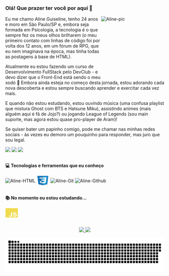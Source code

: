 ### Olá! Que prazer ter você por aqui 💜  

<div>
<img align="right" alt="Aline-pic" height="200" width="200" src="https://lh3.googleusercontent.com/RV4VBBXgBehZ7dq1Wi21bKFSu1LT8P8Gnu18X837gAapq0PKfhu1xzipeGgE9Cvgl-OyOrVzVUEjgC3fKDYVu826STSbbqifVBNXAlnltBn3boaEEZ26SyUuzMSFFo2w9B6dV4I4yftVutEO7OQifTLPU66b2RiFmXBo37_QONtJJb0l7D1Q-z40diBZNu-f5nvXcKrO1P0F5p15Y5aRpXf7Xc39XbrOhAPRnyY0gPD-hHy05cwktzg5rAFASpg81C9hTbf-jXMhyIoXYeadzYmwdlHR8Y2AnucHgadXiUJHvcHjhNj0wrbSEbomxmEh-x6Vv4dwgRWr6dwEiv24JZ-iOigl75b56fjby5Ittx0t3Mj-Rp4gQrXZUGVbF8zlDhbgS42JplBfZtUTQAqLspm06IlCgUXnMYyZtZRYatPaLQRrWH644BZV9WUgIVCKOfLvpWNb_u61t3zLSgqFe2SovsQuoSmPlLjnHtAABaxo8puhPIxz4qv3mjokW8KqAnHLHTmbN8DU2X4BE0yBGKGnsk_TAk6V3DZBaIfNcakE8EU6gc4muqZtP7R3OgTZ1AJ_vw1vEtfMPn4TGSphuy4lFcxG62czHgvBytUC155r5Tk6t3orAOtyx7ntdmPro5YB_T4PrLYZROWIwCaAWiZUVmfk0EaMZUqBNwIDSusX7hYcMay0tjIDUUiYE8Jj-av2FRyXQqoc6BhpcHh590OR_Nt3RZwBcLh-pKvX64rEmW3CBkPHo1S4Vsn91n6lN4_vWlrS6eicSxs-TotmMsP78WsOntx2eaDZw2aYhpP-M0EvYtFzzqmB3tvQAmQXfxIWj84qEB58V1VsSV62HdY-356GY2ReMh_g0WKGb35O8VNDtdHOALPoXtkOhP6Qh8n6_-5JiKGK2zJw17UzindqjDZ7GaFEFxRt0pSATJWLvx4iKA=w509-h490-no?authuser=0">
  </div>
  
Eu me chamo Aline Guiseline, tenho 24 anos e moro em São Paulo/SP e, embora seja formada em Psicologia, a tecnologia é o que sempre fez os meus olhos brilharem (o meu primeiro contato com linhas de código foi por volta dos 12 anos, em um fórum de RPG, que eu nem imaginava na época, mas tinha todas as postagens à base de HTML).

Atualmente eu estou fazendo um curso de Desenvolvimento FullStack pelo DevClub - e devo dizer que o Front-End está sendo o meu xodó 💜 Embora ainda esteja no começo desta jornada, estou adorando cada nova descoberta e estou sempre buscando aprender e exercitar cada vez mais.

E quando não estou estudando, estou ouvindo música (uma confusa playlist que mistura Ghost com BTS e Hatsune Miku), assistindo animes (mais alguém aqui é fã de Jojo?) ou jogando League of Legends (sou main suporte, mas agora estou quase pro-player de Aram)!

Se quiser bater um papinho comigo, pode me chamar nas minhas redes sociais - às vezes eu demoro um pouquinho para responder, mas juro que sou legal.

  <a href="https://instagram.com/alineguiseline" target="_blank"><img src="https://img.icons8.com/ios/40/FFFFFF/instagram-new--v1.png" target="_blank"></a>
  <a href="https://www.linkedin.com/in/alineguiseline/" target="_blank"><img src="https://img.icons8.com/ios-filled/40/FFFFFF/linkedin-circled--v1.png" target="_blank"></a>
  <a href = "mailto:alineguiseline@gmail.com"><img src="https://img.icons8.com/glyph-neue/40/FFFFFF/gmail.png" target="_blank"></a>
  
##

#### 💻 Tecnologias e ferramentas que eu conheço
<div style="display: inline-block">
  <img align="center" alt="Aline-HTML" height="30" width="40" src="https://cdn.jsdelivr.net/gh/devicons/devicon/icons/html5/html5-original.svg">
  <img align="center" alt="Aline-CSS" height="30" width="40" src="https://raw.githubusercontent.com/devicons/devicon/master/icons/css3/css3-original.svg">
  <img align="center" alt="Aline-Git" height="30" width="40" src="https://cdn.jsdelivr.net/gh/devicons/devicon/icons/git/git-original.svg">
  <img align="center" alt="Aline-Github" height="40" width="40" src="https://img.icons8.com/glyph-neue/64/FFFFFF/github.png">
</div>

##

#### 📚 No momento eu estou estudando...
  <img align="center" alt="Aline-Js" height="30" width="40" src="https://raw.githubusercontent.com/devicons/devicon/master/icons/javascript/javascript-plain.svg">
 
  
##
    
  <div align="center">
  <a href="https://github.com/alineguiseline">
  <img height="150em" src="https://github-readme-stats.vercel.app/api?username=alineguiseline&show_icons=true&theme=tokyonight&include_all_commits=true&count_private=true"/>
  <img height="150em" src="https://github-readme-stats.vercel.app/api/top-langs/?username=alineguiseline&layout=compact&langs_count=7&theme=tokyonight"/>
 
   ![Snake animation](https://github.com/alineguiseline/alineguiseline/blob/output/github-contribution-grid-snake.svg)
  </div> 
